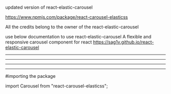 updated version of react-elastic-carousel


https://www.npmjs.com/package/react-carousel-elasticss


All the credits belong to the owner of the react-elastic-carousel

use below documentation to use react-elastic-carousel
A flexible and responsive carousel component for react https://sag1v.github.io/react-elastic-carousel

-------------------------------------------------------------------------------------
---------------------------------------------------------------------------------------------
---------------------------------------------------------
------------------------------------------

#importing the package 

import Carousel from "react-carousel-elasticss";
